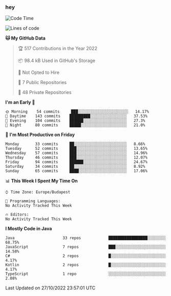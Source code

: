 ### hey

<!--START_SECTION:waka-->
![Code Time](http://img.shields.io/badge/Code%20Time-801%20hrs%2035%20mins-blue)

![Lines of code](https://img.shields.io/badge/From%20Hello%20World%20I%27ve%20Written-479%20Thousand%20lines%20of%20code-blue)

**🐱 My GitHub Data** 

> 🏆 517 Contributions in the Year 2022
 > 
> 📦 98.4 kB Used in GitHub's Storage 
 > 
> 🚫 Not Opted to Hire
 > 
> 📜 7 Public Repositories 
 > 
> 🔑 48 Private Repositories  
 > 
**I'm an Early 🐤** 

```text
🌞 Morning    54 commits     ███░░░░░░░░░░░░░░░░░░░░░░   14.17% 
🌆 Daytime    143 commits    █████████░░░░░░░░░░░░░░░░   37.53% 
🌃 Evening    104 commits    ██████░░░░░░░░░░░░░░░░░░░   27.3% 
🌙 Night      80 commits     █████░░░░░░░░░░░░░░░░░░░░   21.0%

```
📅 **I'm Most Productive on Friday** 

```text
Monday       33 commits     ██░░░░░░░░░░░░░░░░░░░░░░░   8.66% 
Tuesday      52 commits     ███░░░░░░░░░░░░░░░░░░░░░░   13.65% 
Wednesday    57 commits     ███░░░░░░░░░░░░░░░░░░░░░░   14.96% 
Thursday     46 commits     ███░░░░░░░░░░░░░░░░░░░░░░   12.07% 
Friday       94 commits     ██████░░░░░░░░░░░░░░░░░░░   24.67% 
Saturday     34 commits     ██░░░░░░░░░░░░░░░░░░░░░░░   8.92% 
Sunday       65 commits     ████░░░░░░░░░░░░░░░░░░░░░   17.06%

```


📊 **This Week I Spent My Time On** 

```text
⌚︎ Time Zone: Europe/Budapest

💬 Programming Languages: 
No Activity Tracked This Week

🔥 Editors: 
No Activity Tracked This Week

```

**I Mostly Code in Java** 

```text
Java                     33 repos            █████████████████░░░░░░░░   68.75% 
JavaScript               7 repos             ███░░░░░░░░░░░░░░░░░░░░░░   14.58% 
C#                       2 repos             █░░░░░░░░░░░░░░░░░░░░░░░░   4.17% 
Kotlin                   2 repos             █░░░░░░░░░░░░░░░░░░░░░░░░   4.17% 
TypeScript               1 repo              ░░░░░░░░░░░░░░░░░░░░░░░░░   2.08%

```



 Last Updated on 27/10/2022 23:57:01 UTC
<!--END_SECTION:waka-->
